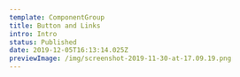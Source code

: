 ```yaml
---
template: ComponentGroup
title: Button and Links
intro: Intro
status: Published
date: 2019-12-05T16:13:14.025Z
previewImage: /img/screenshot-2019-11-30-at-17.09.19.png
---
```


